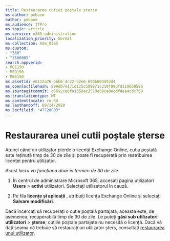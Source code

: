 ```yaml
---
title: Restaurarea cutiei poștale șterse
ms.author: pebaum
author: pebaum
ms.audience: ITPro
ms.topic: article
ms.service: o365-administration
localization_priority: Normal
ms.collection: Adm_O365
ms.custom:
- "360"
- "3500005"
search.appverid:
- MOE150
- MED150
- MBS150
ms.assetid: e6112a76-bbb6-4c22-b2e6-690b004d92d4
ms.openlocfilehash: 899eb7e171d125c509871c219f99dfd1106b858a
ms.sourcegitcommit: c6692ce0fa1358ec3529e59ca0ecdfdea4cdc759
ms.translationtype: MT
ms.contentlocale: ro-RO
ms.lasthandoff: 09/14/2020
ms.locfileid: "47728083"
---
```

# <a name="restore-a-deleted-mailbox"></a>Restaurarea unei cutii poștale șterse

Atunci când un utilizator pierde o licență Exchange Online, cutia poștală este reținută timp de 30 de zile și poate fi recuperată prin reatribuirea licenței pentru utilizator.
  
 *Acest lucru va funcționa doar în termen de 30 de zile.*  
  
1. În centrul de administrare Microsoft 365, accesați pagina utilizatori **Users** \> **activi** utilizatori. Selectați utilizatorul în cauză.

2. Pe fila **licențe și aplicații** , atribuiți licența Exchange Online și selectați **Salvare modificări**.

Dacă încercați să recuperați o cutie poștală partajată, aceasta este, de asemenea, recuperabilă timp de 30 de zile. Le puteți **găsi sub utilizatori utilizatori** \> **șterse**; cutiile poștale partajate nu necesită o licență. Dacă vă dați seama că trebuie să restaurați un utilizator șters, consultați [restaurarea unui utilizator](https://docs.microsoft.com/microsoft-365/admin/add-users/restore-user).
  
